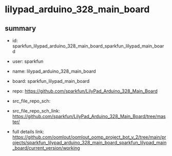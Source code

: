 # lilypad_arduino_328_main_board
 
## summary 
* id: sparkfun_lilypad_arduino_328_main_board_sparkfun_lilypad_main_board
* user: sparkfun
* name: lilypad_arduino_328_main_board
* board: sparkfun_lilypad_main_board
* repo: https://github.com/sparkfun/LilyPad_Arduino_328_Main_Board



* src_file_repo_sch: 
* src_file_repo_sch_link: https://github.com/sparkfun/LilyPad_Arduino_328_Main_Board/tree/master/
* full details link: https://github.com/oomlout/oomlout_oomp_project_bot_v_2/tree/main/projects/sparkfun_lilypad_arduino_328_main_board_sparkfun_lilypad_main_board/current_version/working  







